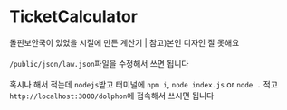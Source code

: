 # TicketCalculator
돌핀보안국이 있었을 시절에 만든 계산기 | 참고)본인 디자인 잘 못해요<br><br>
`/public/json/law.json`파일을 수정해서 쓰면 됩니다
<br><br>
혹시나 해서 적는데 `nodejs`받고 터미널에 `npm i`, `node index.js` or `node .` 적고 `http://localhost:3000/dolphon`에 접속해서 쓰시면 됩니다
